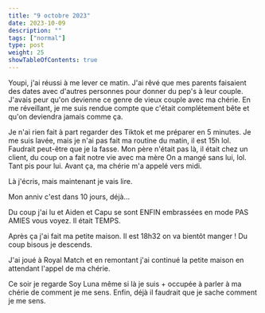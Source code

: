 ```yaml
---
title: "9 octobre 2023"
date: 2023-10-09
description: ""
tags: ["normal"]
type: post
weight: 25
showTableOfContents: true
---
```


Youpi, j'ai réussi à me lever ce matin. J'ai rêvé que mes parents faisaient des dates avec d'autres personnes pour donner du pep's à leur couple. J'avais peur qu'on devienne ce genre de vieux couple avec ma chérie. En me réveillant, je me suis rendue compte que c'était complétement bête et qu'on deviendra jamais comme ça.

Je n'ai rien fait à part regarder des Tiktok et me préparer en 5 minutes. Je me suis lavée, mais je n'ai pas fait ma routine du matin, il est 15h lol. Faudrait peut-être que je la fasse. Mon père n'était pas là, il était chez un client, du coup on a fait notre vie avec ma mère On a mangé sans lui, lol. Tant pis pour lui. Avant ça, ma chérie m'a appelé vers midi.

Là j'écris, mais maintenant je vais lire.

Mon anniv c'est dans 10 jours, déjà...

Du coup j'ai lu et Aiden et Capu se sont ENFIN embrassées en mode PAS AMIES vous voyez. Il était TEMPS.

Après ça j'ai fait ma petite maison. Il est 18h32 on va bientôt manger ! Du coup bisous je descends.

J'ai joué à Royal Match et en remontant j'ai continué la petite maison en attendant l'appel de ma chérie.

Ce soir je regarde Soy Luna même si là je suis + occupée à parler à ma chérie de comment je me sens. Enfin, déjà il faudrait que je sache comment je me sens.